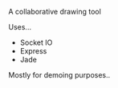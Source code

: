 A collaborative drawing tool

Uses...

* Socket IO
* Express
* Jade

Mostly for demoing purposes..


